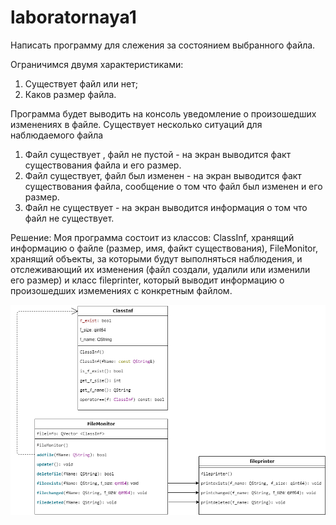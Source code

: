 # laboratornaya1
Написать программу для слежения за состоянием выбранного файла.

Ограничимся  двумя характеристиками:
1. Существует файл или нет;
2. Каков размер файла.

Программа будет выводить на консоль уведомление о произошедших изменениях в файле.
Существует несколько ситуаций для наблюдаемого файла

1. Файл существует , файл не  пустой - на экран выводится факт существования файла и его  размер.
2. Файл существует, файл был изменен - на экран выводится факт существования файла, сообщение о том что файл был изменен и его размер.  
3. Файл не существует - на экран выводится информация о том что файл не существует.

Решение:
Моя программа состоит из классов: ClassInf, хранящий информацию о файле (размер, имя, файкт существования), 
FileMonitor, хранящий объекты, за которыми будут выполняться наблюдения, и отслеживающий их изменения (файл создали, удалили или изменили его размер)
и класс fileprinter, который выводит информацию о произошедших измемениях с конкретным файлом.

![Image alt](https://github.com/katerrincha/laboratornaya1/blob/master/UML%20laboratornaya1.png)
